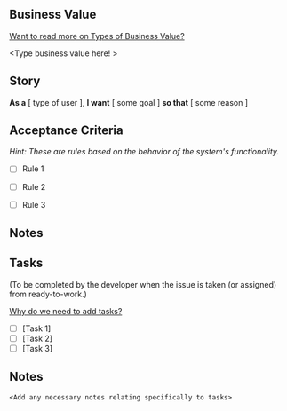 ## Business Value
[Want to read more on Types of Business Value?](https://docs.google.com/spreadsheets/d/1Bvcam238-mvESbTmEgLjkR0Dhrb9TmP4aQ7b3st8pMc/edit#gid=0)

<Type business value here! >

## Story
**As a**  [ type of user ],
**I want** [ some goal ]
**so that** [ some reason ]

## Acceptance Criteria
*Hint: These are rules based on the behavior of the system's functionality.*

- [ ] Rule 1

- [ ] Rule 2

- [ ] Rule 3

## Notes
<Document any additional details about the feature>

## Tasks
(To be completed by the developer when the issue is taken (or assigned) from ready-to-work.)

[Why do we need to add tasks?](https://healthlabs.slab.com/posts/tasking-stories-z7lh2l1w)

- [ ] [Task 1]
- [ ] [Task 2]
- [ ] [Task 3]

## Notes
```
<Add any necessary notes relating specifically to tasks>
```
